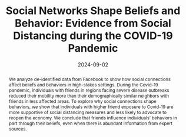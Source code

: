 ---
title: "Social Networks Shape Beliefs and Behavior: Evidence from Social Distancing during the COVID-19 Pandemic"
collection: wps
link: "https://martinkoenen.com/files/Social_Networks_Shape_Beliefs_and_Behavior.pdf"
coauthors: Michael Bailey, Drew Johnston, Theresa Kuchler, Dominic Russel, and Johannes Stroebel
date: 2024-09-02
outcome_link: https://www.journals.uchicago.edu/doi/10.1086/729533
outcome: 'Journal of Political Economy Microeconomics, 2 (3), 463-494, August 2024'
abstract: "We analyze de-identified data from Facebook to show how social connections affect beliefs and behaviors in high-stakes settings. During the Covid-19 pandemic, individuals with friends in regions facing severe disease outbreaks reduced their mobility more than their demographically similar neighbors with friends in less affected areas. To explore why social connections shape behaviors, we show that individuals with higher friend exposure to Covid-19 are more supportive of social distancing measures and less likely to advocate to reopen the economy. We conclude that friends influence individuals’ behaviors in part through their beliefs, even when there is abundant information from expert sources."
press: <a href="https://www.nber.org/digest-202102/social-media-contacts-pandemic-hotspots-encouraged-self-isolation">NBER Digest</a>
data: <a href="https://martinkoenen.com/files/covid/Social_Networks_Shape_Beliefs_and_Behavior_Appendix.pdf">Appendix</a> | <a href="https://martinkoenen.com/files/covid/slides.pdf">Slides</a> | <a href="https://dataverse.harvard.edu/dataset.xhtml?persistentId=doi:10.7910/DVN/QYZLHT">Code</a> | <a href="https://martinkoenen.com/files/covid/Social_Networks_Shape_Beliefs_and_Behavior_WP_Version.pdf">WP Version</a>
---